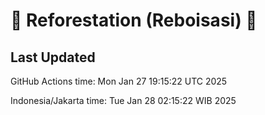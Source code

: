 
# 🌳 Reforestation (Reboisasi) 🌲

## Last Updated

GitHub Actions time: Mon Jan 27 19:15:22 UTC 2025

Indonesia/Jakarta time: Tue Jan 28 02:15:22 WIB 2025
